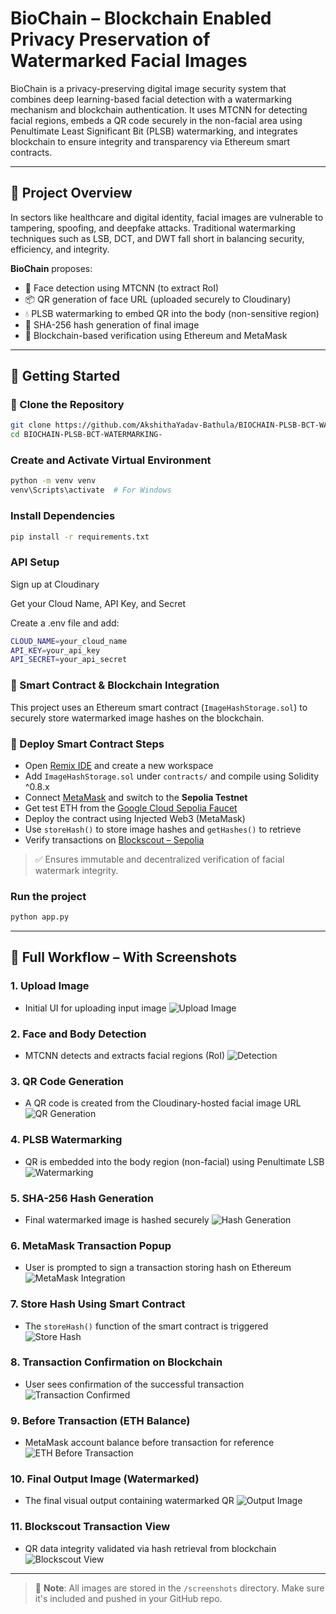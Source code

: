 # BioChain – Blockchain Enabled Privacy Preservation of Watermarked Facial Images

BioChain is a privacy-preserving digital image security system that combines deep learning-based facial detection with a watermarking mechanism and blockchain authentication. It uses MTCNN for detecting facial regions, embeds a QR code securely in the non-facial area using Penultimate Least Significant Bit (PLSB) watermarking, and integrates blockchain to ensure integrity and transparency via Ethereum smart contracts.

---

## 🧠 Project Overview

In sectors like healthcare and digital identity, facial images are vulnerable to tampering, spoofing, and deepfake attacks. Traditional watermarking techniques such as LSB, DCT, and DWT fall short in balancing security, efficiency, and integrity.

**BioChain** proposes:
- 🎯 Face detection using MTCNN (to extract RoI)
- 📦 QR generation of face URL (uploaded securely to Cloudinary)
- 💧 PLSB watermarking to embed QR into the body (non-sensitive region)
- 🔐 SHA-256 hash generation of final image
- 🔗 Blockchain-based verification using Ethereum and MetaMask

---

## 🚀 Getting Started

### 🔁 Clone the Repository

```bash
git clone https://github.com/AkshithaYadav-Bathula/BIOCHAIN-PLSB-BCT-WATERMARKING-.git
cd BIOCHAIN-PLSB-BCT-WATERMARKING-
```


### Create and Activate Virtual Environment

```bash
python -m venv venv
venv\Scripts\activate  # For Windows
```

### Install Dependencies

```bash
pip install -r requirements.txt
```

### API Setup

Sign up at Cloudinary

Get your Cloud Name, API Key, and Secret

Create a .env file and add:

```bash
CLOUD_NAME=your_cloud_name
API_KEY=your_api_key
API_SECRET=your_api_secret
```

### 🔗 Smart Contract & Blockchain Integration

This project uses an Ethereum smart contract (`ImageHashStorage.sol`) to securely store watermarked image hashes on the blockchain.

### 🚀 Deploy Smart Contract Steps

- Open [Remix IDE](https://remix.ethereum.org) and create a new workspace
- Add `ImageHashStorage.sol` under `contracts/` and compile using Solidity ^0.8.x
- Connect [MetaMask](https://metamask.io/) and switch to the **Sepolia Testnet**
- Get test ETH from the [Google Cloud Sepolia Faucet](https://faucet.quicknode.com/ethereum/sepolia)
- Deploy the contract using Injected Web3 (MetaMask)
- Use `storeHash()` to store image hashes and `getHashes()` to retrieve
- Verify transactions on [Blockscout – Sepolia](https://sepolia.blockscout.com)

> ✅ Ensures immutable and decentralized verification of facial watermark integrity.

### Run the project 

```bash
python app.py
```

---

## 🔄 Full Workflow – With Screenshots

### 1. Upload Image
- Initial UI for uploading input image
![Upload Image](screenshots/upload_image.png)

### 2. Face and Body Detection
- MTCNN detects and extracts facial regions (RoI)
![Detection](screenshots/face_body_detection.png)

### 3. QR Code Generation
- A QR code is created from the Cloudinary-hosted facial image URL
![QR Generation](screenshots/qr_generation.png)

### 4. PLSB Watermarking
- QR is embedded into the body region (non-facial) using Penultimate LSB
![Watermarking](screenshots/plsb_watermarking.png)

### 5. SHA-256 Hash Generation
- Final watermarked image is hashed securely
![Hash Generation](screenshots/hash_generation.png)

### 6. MetaMask Transaction Popup
- User is prompted to sign a transaction storing hash on Ethereum
![MetaMask Integration](screenshots/metamask_integration.png)

### 7. Store Hash Using Smart Contract
- The `storeHash()` function of the smart contract is triggered
![Store Hash](screenshots/store_hash_BCT.png)

### 8. Transaction Confirmation on Blockchain
- User sees confirmation of the successful transaction
![Transaction Confirmed](screenshots/transaction_confirmed.png)

### 9. Before Transaction (ETH Balance)
- MetaMask account balance before transaction for reference
![ETH Before Transaction](screenshots/eth_before_transaction.png)

### 10. Final Output Image (Watermarked)
- The final visual output containing watermarked QR
![Output Image](screenshots/1.png)

### 11. Blockscout Transaction View
- QR data integrity validated via hash retrieval from blockchain
![Blockscout View](screenshots/s4.png)

---

> 📁 **Note**: All images are stored in the `/screenshots` directory. Make sure it's included and pushed in your GitHub repo.


